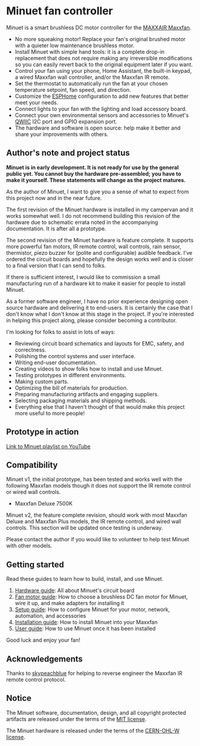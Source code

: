 # Minuet fan controller

Minuet is a smart brushless DC motor controller for the [MAXXAIR Maxxfan](https://www.maxxair.com/products/fans/maxxfan-deluxe/).

* No more squeaking motor! Replace your fan's original brushed motor with a quieter low maintenance brushless motor.
* Install Minuet with simple hand tools: it is a complete drop-in replacement that does not require making any irreversible modifications so you can easily revert back to the original equipment later if you want.
* Control your fan using your phone, Home Assistant, the built-in keypad, a wired Maxxfan wall controller, and/or the Maxxfan IR remote.
* Set the thermostat to automatically run the fan at your chosen temperature setpoint, fan speed, and direction.
* Customize the [ESPHome](https://esphome.io/) configuration to add new features that better meet your needs.
* Connect lights to your fan with the lighting and load accessory board.
* Connect your own environmental sensors and accessories to Minuet's [QWIIC](https://www.sparkfun.com/qwiic) I2C port and GPIO expansion port.
* The hardware and software is open source: help make it better and share your improvements with others.

## Author's note and project status

**Minuet is in early development.  It is not ready for use by the general public yet.  You cannot buy the hardware pre-assembled; you have to make it yourself.  These statements will change as the project matures.**

As the author of Minuet, I want to give you a sense of what to expect from this project now and in the near future.

The first revision of the Minuet hardware is installed in my campervan and it works somewhat well.  I do not recommend building this revision of the hardware due to schematic errata noted in the accompanying documentation.  It is after all a prototype.

The second revision of the Minuet hardware is feature complete.  It supports more powerful fan motors, IR remote control, wall controls, rain sensor, thermistor, piezo buzzer for (polite and configurable) audible feedback.  I've ordered the circuit boards and hopefully the design works well and is closer to a final version that I can send to folks.

If there is sufficient interest, I would like to commission a small manufacturing run of a hardware kit to make it easier for people to install Minuet.

As a former software engineer, I have no prior experience designing open source hardware and delivering it to end-users.  It is certainly the case that I don't know what I don't know at this stage in the project.  If you're interested in helping this project along, please consider becoming a contributor.

I'm looking for folks to assist in lots of ways:

- Reviewing circuit board schematics and layouts for EMC, safety, and correctness.
- Polishing the control systems and user interface.
- Writing end-user documentation.
- Creating videos to show folks how to install and use Minuet.
- Testing prototypes in different environments.
- Making custom parts.
- Optimizing the bill of materials for production.
- Preparing manufacturing artifacts and engaging suppliers.
- Selecting packaging materials and shipping methods.
- Everything else that I haven't thought of that would make this project more useful to more people!

## Prototype in action

[Link to Minuet playlist on YouTube](https://www.youtube-nocookie.com/embed/videoseries?si=fa14cJ42dhqO0x0U&amp;list=PL8ZnNA3SFfE8v-qSholF0Ovc9Exv59-uN)

## Compatibility

Minuet v1, the initial prototype, has been tested and works well with the following Maxxfan models though it does not support the IR remote control or wired wall controls.

- Maxxfan Deluxe 7500K

Minuet v2, the feature complete revision, should work with most Maxxfan Deluxe and Maxxfan Plus models, the IR remote control, and wired wall controls.  This section will be updated once testing is underway.

Please contact the author if you would like to volunteer to help test Minuet with other models.

## Getting started

Read these guides to learn how to build, install, and use Minuet.

1. [Hardware guide](docs/hardware-guide.md): All about Minuet's circuit board
1. [Fan motor guide](docs/fan-motor-guide.md): How to choose a brushless DC fan motor for Minuet, wire it up, and make adapters for installing it
1. [Setup guide](docs/setup-guide.md): How to configure Minuet for your motor, network, automation, and accessories
1. [Installation guide](docs/installation-guide.md): How to install Minuet into your Maxxfan
1. [User guide](docs/user-guide.md): How to use Minuet once it has been installed

Good luck and enjoy your fan!

## Acknowledgements

Thanks to [skypeachblue](https://github.com/skypeachblue/maxxfan-reversing) for helping to reverse engineer the Maxxfan IR remote control protocol.

## Notice

The Minuet software, documentation, design, and all copyright protected artifacts are released under the terms of the [MIT license](LICENSE).

The Minuet hardware is released under the terms of the [CERN-OHL-W license](hardware/LICENSE).
